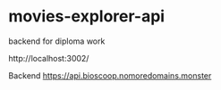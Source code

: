 # movies-explorer-api

backend for diploma work

http://localhost:3002/

Backend https://api.bioscoop.nomoredomains.monster
